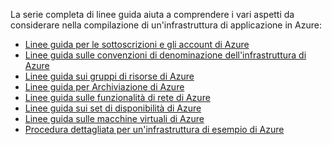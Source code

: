 La serie completa di linee guida aiuta a comprendere i vari aspetti da considerare nella compilazione di un'infrastruttura di applicazione in Azure:

* [Linee guida per le sottoscrizioni e gli account di Azure](../articles/virtual-machines/virtual-machines-linux-infrastructure-subscription-accounts-guidelines.md)
* [Linee guida sulle convenzioni di denominazione dell'infrastruttura di Azure](../articles/virtual-machines/virtual-machines-linux-infrastructure-naming-guidelines.md)
* [Linee guida sui gruppi di risorse di Azure](../articles/virtual-machines/virtual-machines-linux-infrastructure-resource-groups-guidelines.md)
* [Linee guida per Archiviazione di Azure](../articles/virtual-machines/virtual-machines-linux-infrastructure-storage-solutions-guidelines.md)
* [Linee guida sulle funzionalità di rete di Azure](../articles/virtual-machines/virtual-machines-linux-infrastructure-networking-guidelines.md)
* [Linee guida sui set di disponibilità di Azure](../articles/virtual-machines/virtual-machines-linux-infrastructure-availability-sets-guidelines.md)
* [Linee guida sulle macchine virtuali di Azure](../articles/virtual-machines/virtual-machines-linux-infrastructure-virtual-machine-guidelines.md)
* [Procedura dettagliata per un'infrastruttura di esempio di Azure](../articles/virtual-machines/virtual-machines-linux-infrastructure-example.md)

<!---HONumber=AcomDC_0629_2016-->